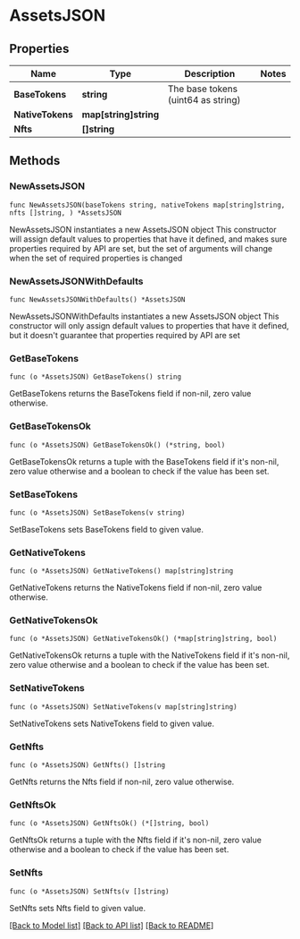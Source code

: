 # AssetsJSON

## Properties

Name | Type | Description | Notes
------------ | ------------- | ------------- | -------------
**BaseTokens** | **string** | The base tokens (uint64 as string) | 
**NativeTokens** | **map[string]string** |  | 
**Nfts** | **[]string** |  | 

## Methods

### NewAssetsJSON

`func NewAssetsJSON(baseTokens string, nativeTokens map[string]string, nfts []string, ) *AssetsJSON`

NewAssetsJSON instantiates a new AssetsJSON object
This constructor will assign default values to properties that have it defined,
and makes sure properties required by API are set, but the set of arguments
will change when the set of required properties is changed

### NewAssetsJSONWithDefaults

`func NewAssetsJSONWithDefaults() *AssetsJSON`

NewAssetsJSONWithDefaults instantiates a new AssetsJSON object
This constructor will only assign default values to properties that have it defined,
but it doesn't guarantee that properties required by API are set

### GetBaseTokens

`func (o *AssetsJSON) GetBaseTokens() string`

GetBaseTokens returns the BaseTokens field if non-nil, zero value otherwise.

### GetBaseTokensOk

`func (o *AssetsJSON) GetBaseTokensOk() (*string, bool)`

GetBaseTokensOk returns a tuple with the BaseTokens field if it's non-nil, zero value otherwise
and a boolean to check if the value has been set.

### SetBaseTokens

`func (o *AssetsJSON) SetBaseTokens(v string)`

SetBaseTokens sets BaseTokens field to given value.


### GetNativeTokens

`func (o *AssetsJSON) GetNativeTokens() map[string]string`

GetNativeTokens returns the NativeTokens field if non-nil, zero value otherwise.

### GetNativeTokensOk

`func (o *AssetsJSON) GetNativeTokensOk() (*map[string]string, bool)`

GetNativeTokensOk returns a tuple with the NativeTokens field if it's non-nil, zero value otherwise
and a boolean to check if the value has been set.

### SetNativeTokens

`func (o *AssetsJSON) SetNativeTokens(v map[string]string)`

SetNativeTokens sets NativeTokens field to given value.


### GetNfts

`func (o *AssetsJSON) GetNfts() []string`

GetNfts returns the Nfts field if non-nil, zero value otherwise.

### GetNftsOk

`func (o *AssetsJSON) GetNftsOk() (*[]string, bool)`

GetNftsOk returns a tuple with the Nfts field if it's non-nil, zero value otherwise
and a boolean to check if the value has been set.

### SetNfts

`func (o *AssetsJSON) SetNfts(v []string)`

SetNfts sets Nfts field to given value.



[[Back to Model list]](../README.md#documentation-for-models) [[Back to API list]](../README.md#documentation-for-api-endpoints) [[Back to README]](../README.md)


